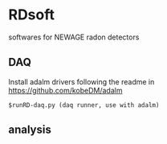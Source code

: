 # RDsoft
softwares for NEWAGE radon detectors



## DAQ

Install adalm drivers following the readme in 
https://github.com/kobeDM/adalm


```
$runRD-daq.py (daq runner, use with adalm) 
```


## analysis

